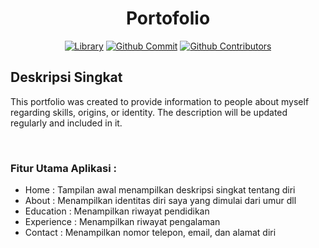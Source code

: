<div align="center">
<h1> Portofolio</h1>

[![Library](https://img.shields.io/badge/pygame-orange)](#)
[![Github Commit](https://img.shields.io/github/commit-activity/m/kevinsimorangkir21/VYN)](#)
[![Github Contributors](https://img.shields.io/badge/all_contributors-1-orange.svg)](#)
</div>

## **Deskripsi Singkat**
This portfolio was created to provide information to people about myself regarding skills, origins, or identity. The description will be updated regularly and included in it.

<br>

### Fitur Utama Aplikasi :
- Home : Tampilan awal menampilkan deskripsi singkat tentang diri
- About : Menampilkan identitas diri saya yang dimulai dari umur dll
- Education : Menampilkan riwayat pendidikan
- Experience : Menampilkan riwayat pengalaman
- Contact : Menampilkan nomor telepon, email, dan alamat diri
